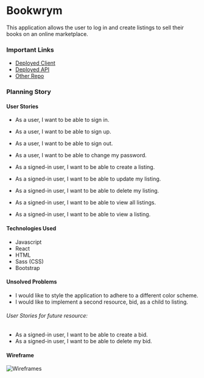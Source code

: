 # Bookwrym
This application allows the user to log in and create listings to sell their books on an online marketplace.

### Important Links
- [Deployed Client](#)
- [Deployed API](https://bookwyrm.herokuapp.com/)
- [Other Repo](https://github.com/ajevans451/bookwyrm-api)

### Planning Story

#### User Stories
- As a user, I want to be able to sign in.
- As a user, I want to be able to sign up.
- As a user, I want to be able to sign out.
- As a user, I want to be able to change my password.

- As a signed-in user, I want to be able to create a listing.
- As a signed-in user, I want to be able to update my listing.
- As a signed-in user, I want to be able to delete my listing.
- As a signed-in user, I want to be able to view all listings.
- As a signed-in user, I want to be able to view a listing.

#### Technologies Used
- Javascript
- React
- HTML
- Sass (CSS)
- Bootstrap

#### Unsolved Problems
- I would like to style the application to adhere to a different color scheme.
- I would like to implement a second resource, bid, as a child to listing.
###### User Stories for future resource:
- As a signed-in user, I want to be able to create a bid.
- As a signed-in user, I want to be able to delete my bid.


#### Wireframe
![Wireframes](https://media.git.generalassemb.ly/user/31380/files/40f9cd00-411a-11eb-955c-d03925ddc130)
